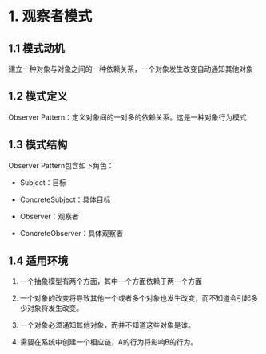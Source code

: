 # 1. 观察者模式

## 1.1 模式动机

建立一种对象与对象之间的一种依赖关系，一个对象发生改变自动通知其他对象

## 1.2 模式定义

Observer Pattern：定义对象间的一对多的依赖关系。这是一种对象行为模式

## 1.3 模式结构

Observer Pattern包含如下角色：

- Subject：目标

- ConcreteSubject：具体目标

- Observer：观察者

- ConcreteObserver：具体观察者

## 1.4 适用环境

1. 一个抽象模型有两个方面，其中一个方面依赖于两一个方面

2. 一个对象的改变将导致其他一个或者多个对象也发生改变，而不知道会引起多少对象将发生改变。

3. 一个对象必须通知其他对象，而并不知道这些对象是谁。

4. 需要在系统中创建一个相应链，A的行为将影响B的行为。

​

  ​